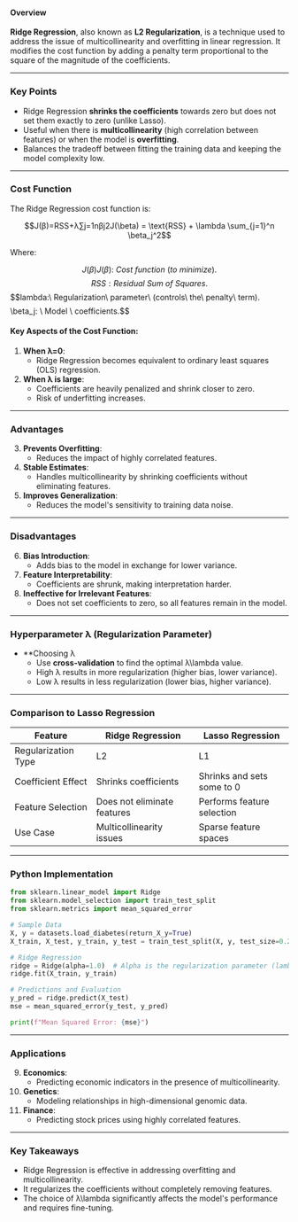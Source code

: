 #### Overview

**Ridge Regression**, also known as **L2 Regularization**, is a technique used to address the issue of multicollinearity and overfitting in linear regression. It modifies the cost function by adding a penalty term proportional to the square of the magnitude of the coefficients.

---

### Key Points

- Ridge Regression **shrinks the coefficients** towards zero but does not set them exactly to zero (unlike Lasso).
- Useful when there is **multicollinearity** (high correlation between features) or when the model is **overfitting**.
- Balances the tradeoff between fitting the training data and keeping the model complexity low.

---

### Cost Function

The Ridge Regression cost function is:

$$J(β)=RSS+λ∑j=1nβj2J(\beta) = \text{RSS} + \lambda \sum_{j=1}^n \beta_j^2$$

Where:

$$J(β)J(\beta):\ Cost\ function\ (to\ minimize).$$
$$ RSS: Residual\ Sum\ of\ Squares.$$
$$\$$lambda:\ Regularization\ parameter\ (controls\ the\ penalty\ term).$$
$$\beta_j: \ Model \ coefficients.$$

#### Key Aspects of the Cost Function:

1. **When λ=0**:
    - Ridge Regression becomes equivalent to ordinary least squares (OLS) regression.
2. **When λ is large**:
    - Coefficients are heavily penalized and shrink closer to zero.
    - Risk of underfitting increases.

---

### Advantages

3. **Prevents Overfitting**:
    - Reduces the impact of highly correlated features.
4. **Stable Estimates**:
    - Handles multicollinearity by shrinking coefficients without eliminating features.
5. **Improves Generalization**:
    - Reduces the model's sensitivity to training data noise.

---

### Disadvantages

6. **Bias Introduction**:
    - Adds bias to the model in exchange for lower variance.
7. **Feature Interpretability**:
    - Coefficients are shrunk, making interpretation harder.
8. **Ineffective for Irrelevant Features**:
    - Does not set coefficients to zero, so all features remain in the model.

---

### Hyperparameter λ (Regularization Parameter)

- **Choosing λ
    - Use **cross-validation** to find the optimal λ\lambda value.
    - High λ results in more regularization (higher bias, lower variance).
    - Low λ results in less regularization (lower bias, higher variance).

---

### Comparison to Lasso Regression

|Feature|Ridge Regression|Lasso Regression|
|---|---|---|
|Regularization Type|L2|L1|
|Coefficient Effect|Shrinks coefficients|Shrinks and sets some to 0|
|Feature Selection|Does not eliminate features|Performs feature selection|
|Use Case|Multicollinearity issues|Sparse feature spaces|

---

### Python Implementation

```python
from sklearn.linear_model import Ridge
from sklearn.model_selection import train_test_split
from sklearn.metrics import mean_squared_error

# Sample Data
X, y = datasets.load_diabetes(return_X_y=True)
X_train, X_test, y_train, y_test = train_test_split(X, y, test_size=0.2, random_state=42)

# Ridge Regression
ridge = Ridge(alpha=1.0)  # Alpha is the regularization parameter (lambda)
ridge.fit(X_train, y_train)

# Predictions and Evaluation
y_pred = ridge.predict(X_test)
mse = mean_squared_error(y_test, y_pred)

print(f"Mean Squared Error: {mse}")
```

---

### Applications

9. **Economics**:
    - Predicting economic indicators in the presence of multicollinearity.
10. **Genetics**:
    - Modeling relationships in high-dimensional genomic data.
11. **Finance**:
    - Predicting stock prices using highly correlated features.

---

### Key Takeaways

- Ridge Regression is effective in addressing overfitting and multicollinearity.
- It regularizes the coefficients without completely removing features.
- The choice of λ\lambda significantly affects the model's performance and requires fine-tuning.